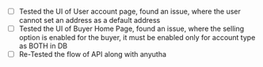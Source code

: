 - [ ] Tested the UI of User account page, found an issue, where the user cannot set an address as a default address
- [ ] Tested the UI of Buyer Home Page, found an issue, where the selling option is enabled for the buyer, it must be enabled only for account type as BOTH in DB
- [ ] Re-Tested the flow of API along with anyutha 